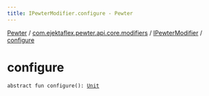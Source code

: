 ```yaml
---
title: IPewterModifier.configure - Pewter
---
```


[Pewter](../../index.html) / [com.ejektaflex.pewter.api.core.modifiers](../index.html) / [IPewterModifier](index.html) / [configure](./configure.html)

# configure

`abstract fun configure(): `[`Unit`](https://kotlinlang.org/api/latest/jvm/stdlib/kotlin/-unit/index.html)